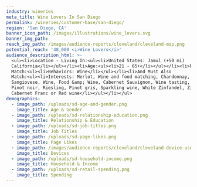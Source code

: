 ```yaml
---
industry: wineries
meta_title: Wine Lovers In San Diego
permalink: /wineries/customer-base/san-diego/
region: 'San Diego, CA'
banner_icon_path: /images/illustrations/wine_lovers.svg
banner_img_path:
reach_img_path: /images/audience-reports/cleveland/cleveland-map.png
potential_reach: '48,000 <i>Wine Lovers</i>'
audience_description_html: >-
  <ul><li>Location - Living In:<ul><li>United States: Jamul (+50 mi)
  California</li></ul></li><li>Age:<ul><li>21 - 65+</li></ul></li><li>People Who
  Match:<ul><li>Behaviors: Wine</li></ul></li><li>And Must Also
  Match:<ul><li>Interests: Merlot, Wine and food matching, Chardonnay,
  Sangiovese, Wine, Food &amp; Wine, Cabernet Sauvignon, Wine tasting, Winery,
  Pinot noir, Riesling, Pinot gris, Sparkling wine, White Zinfandel, Zinfandel,
  Cabernet Franc or Red wine</li></ul></li></ul>
demographics:
  - image_path: /uploads/sd-age-and-gender.png
    image_title: Age & Gender
  - image_path: /uploads/sd-relationship-education.png
    image_title: Relationship & Education
  - image_path: /uploads/sd-job-titles.png
    image_title: Job Titles
  - image_path: /uploads/sd-page-likes.png
    image_title: Page Likes
  - image_path: /images/audience-reports/cleveland/cleveland-device-users.png
    image_title: Devices
  - image_path: /uploads/sd-household-income.png
    image_title: Household & Income
  - image_path: /uploads/sd-retail-spending.png
    image_title: Spending
---
```



